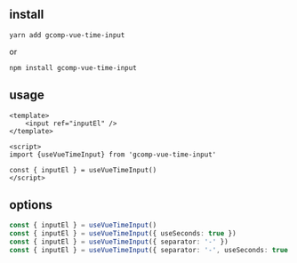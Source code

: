 ## install
```shell
yarn add gcomp-vue-time-input
```
or
```shell
npm install gcomp-vue-time-input
```

## usage
```vue
<template>
    <input ref="inputEl" />
</template>

<script>
import {useVueTimeInput} from 'gcomp-vue-time-input'

const { inputEl } = useVueTimeInput()
</script> 
```
## options
```typescript
const { inputEl } = useVueTimeInput()
const { inputEl } = useVueTimeInput({ useSeconds: true })
const { inputEl } = useVueTimeInput({ separator: '-' })
const { inputEl } = useVueTimeInput({ separator: '-', useSeconds: true })
```
